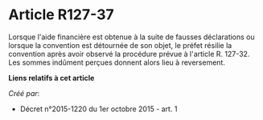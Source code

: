 # Article R127-37

Lorsque l'aide financière est obtenue à la suite de fausses déclarations ou lorsque la convention est détournée de son objet,
le préfet résilie la convention après avoir observé la procédure prévue à l'article R. 127-32. Les sommes indûment perçues
donnent alors lieu à reversement.

**Liens relatifs à cet article**

_Créé par_:

  - Décret n°2015-1220 du 1er octobre 2015 - art. 1
